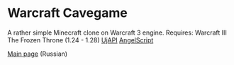 # Warcraft Cavegame
A rather simple Minecraft clone on Warcraft 3 engine.
Requires:
Warcraft III The Frozen Throne (1.24 - 1.28)
[UjAPI](https://xgm.guru/p/ujapi/UjAPI-Resource)
[AngelScript](https://xgm.guru/p/ujapi/ujapi-angelscript)

[Main page](https://xgm.guru/p/wc3/Warcraft-Cavegame-6nc) (Russian)
